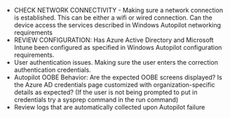 - CHECK NETWORK CONNECTIVITY - Making sure a network connection is established. This can be either a wifi or wired connection. Can the device access the services described in Windows Autopilot networking requirements
- REVIEW CONFIGURATION: Has Azure Active Directory and Microsoft Intune been configured as specified in Windows Autopilot configuration requirements.
- User authentication issues. Making sure the user enters the correction authentication credentials.
- Autopilot OOBE Behavior: Are the expected OOBE screens displayed? Is the Azure AD credentials page customized with organization-specific details as expected? (If the user is not being prompted to put in credentials try a sysprep command in the run command)
- Review logs that are automatically collected upon Autopilot failure

